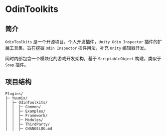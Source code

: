 # OdinToolkits

## 简介

`OdinToolkits` 是一个开源项目，个人开发插件，`Unity Odin Inspector` 插件的扩展工具集，旨在挖掘 `Odin Inspector` 插件用法，补充 `Unity` 编辑器开发。

同时内部包含一个模块化的游戏开发架构，基于 `ScriptableObject` 构建，类似于 `Soap` 插件。

## 项目结构

```text
Plugins/
├─ Yuumix/
│  ├─ OdinToolkits/
│  │  ├─ Common/
│  │  ├─ Examples/
│  │  ├─ Framework/
│  │  ├─ Modules/
│  │  ├─ ThirdParty/
│  │  ├─ CHANGELOG.md
```
